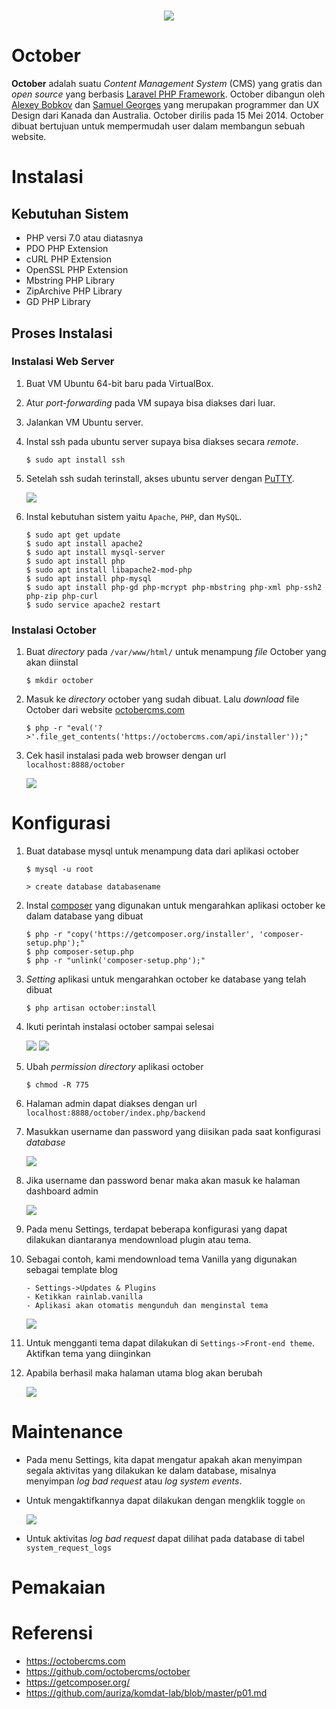 <h1 align="center"><img src="https://avatars0.githubusercontent.com/u/5554805?s=400&v=4"></h1>

# October
**October** adalah suatu *Content Management System* (CMS) yang gratis dan *open source* yang berbasis [Laravel PHP Framework](https://laravel.com/). October dibangun oleh [Alexey Bobkov](https://www.linkedin.com/in/aleksey-bobkov-232ba02b) dan [Samuel Georges](https://www.linkedin.com/in/samuel-georges-0a964131) yang merupakan programmer dan UX Design dari Kanada dan Australia. October dirilis pada 15 Mei 2014. October dibuat bertujuan untuk mempermudah user dalam membangun sebuah website.

# Instalasi

## Kebutuhan Sistem
- PHP versi 7.0 atau diatasnya
- PDO PHP Extension
- cURL PHP Extension
- OpenSSL PHP Extension
- Mbstring PHP Library
- ZipArchive PHP Library
- GD PHP Library

## Proses Instalasi
### Instalasi Web Server
1. Buat VM Ubuntu 64-bit baru pada VirtualBox.
2. Atur *port-forwarding* pada VM supaya bisa diakses dari luar.
3. Jalankan VM Ubuntu server.
4. Instal ssh pada ubuntu server supaya bisa diakses secara *remote*.

    ```
    $ sudo apt install ssh
    ```
    
5. Setelah ssh sudah terinstall, akses ubuntu server dengan [PuTTY](http://www.putty.org/).
 
    <img src="https://s1.postimg.org/83n0xsjzy7/image.png">
    
6. Instal kebutuhan sistem yaitu `Apache`, `PHP`, dan `MySQL`.
 
    ```
    $ sudo apt get update
    $ sudo apt install apache2
    $ sudo apt install mysql-server
    $ sudo apt install php
    $ sudo apt install libapache2-mod-php
    $ sudo apt install php-mysql
    $ sudo apt install php-gd php-mcrypt php-mbstring php-xml php-ssh2 php-zip php-curl
    $ sudo service apache2 restart
    ```
    
### Instalasi October
1. Buat *directory* pada `/var/www/html/` untuk menampung *file* October yang akan diinstal
 
    ```
    $ mkdir october
    ```
    
2. Masuk ke *directory* october yang sudah dibuat. Lalu *download* file October dari website [octobercms.com](https://octobercms.com/)

    ```
    $ php -r "eval('?>'.file_get_contents('https://octobercms.com/api/installer'));"
    ```

8. Cek hasil instalasi pada web browser dengan url `localhost:8888/october`
    
    <img src="https://octobercms.com/storage/app/uploads/public/537/f21/0a5/537f210a56ce6580725366.png">
    
# Konfigurasi
1. Buat database mysql untuk menampung data dari aplikasi october
    ```
    $ mysql -u root
    ```
    
    ```
    > create database databasename
    ```
    
2. Instal [composer](https://getcomposer.org/download/) yang digunakan untuk mengarahkan aplikasi october ke dalam database yang dibuat
 
    ```
    $ php -r "copy('https://getcomposer.org/installer', 'composer-setup.php');"
    $ php composer-setup.php
    $ php -r "unlink('composer-setup.php');"
    ```   
    
3. *Setting* aplikasi untuk mengarahkan october ke database yang telah dibuat

    ```
    $ php artisan october:install
    ```
    
4. Ikuti perintah instalasi october sampai selesai

    <img src="https://s1.postimg.org/1hfoefj04v/image.png">
    <img src="https://s1.postimg.org/1zihh6cban/image.png">

5. Ubah *permission* *directory* aplikasi october
    
    ```
    $ chmod -R 775
    ```

6. Halaman admin dapat diakses dengan url `localhost:8888/october/index.php/backend`
7. Masukkan username dan password yang diisikan pada saat konfigurasi *database*

    <img src="https://s1.postimg.org/198wenqka7/image.png">
    
8. Jika username dan password benar maka akan masuk ke halaman dashboard admin
    
    <img src="https://s19.postimg.org/dw30pk903/image.png">
    
9. Pada menu Settings, terdapat beberapa konfigurasi yang dapat dilakukan diantaranya mendownload plugin atau tema.
10. Sebagai contoh, kami mendownload tema Vanilla yang digunakan sebagai template blog

    ```
    - Settings->Updates & Plugins
    - Ketikkan rainlab.vanilla
    - Aplikasi akan otomatis mengunduh dan menginstal tema
    ```
    
    <img src="https://s19.postimg.org/ozi1hfkc3/image.png">
    
11. Untuk mengganti tema dapat dilakukan di `Settings->Front-end theme`. Aktifkan tema yang diinginkan
12. Apabila berhasil maka halaman utama blog akan berubah

    <img src="https://s19.postimg.org/dgrqwo543/image.png">

# Maintenance
- Pada menu Settings, kita dapat mengatur apakah akan menyimpan segala aktivitas yang dilakukan ke dalam database, misalnya menyimpan *log bad request* atau *log system events*.

- Untuk mengaktifkannya dapat dilakukan dengan mengklik toggle `on`

    <img src="https://s19.postimg.org/3kv9al1ir/image.png">
    
- Untuk aktivitas *log bad request* dapat dilihat pada database di tabel `system_request_logs`

    [](https://postimg.org/image/y64xilcf3/)

# Pemakaian

# Referensi
- https://octobercms.com
- https://github.com/octobercms/october
- https://getcomposer.org/
- https://github.com/auriza/komdat-lab/blob/master/p01.md
